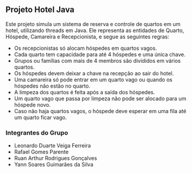 ## Projeto Hotel Java

Este projeto simula um sistema de reserva e controle de quartos em um hotel, utilizando threads em Java. Ele representa as entidades de Quarto, Hóspede, Camareira e Recepcionista, e segue as seguintes regras:

- Os recepcionistas só alocam hóspedes em quartos vagos.
- Cada quarto tem capacidade para até 4 hóspedes e uma única chave.
- Grupos ou famílias com mais de 4 membros são divididos em vários quartos.
- Os hóspedes devem deixar a chave na recepção ao sair do hotel.
- Uma camareira só pode entrar em um quarto vago ou quando os hóspedes não estão no quarto.
- A limpeza dos quartos é feita após a saída dos hóspedes.
- Um quarto vago que passa por limpeza não pode ser alocado para um hóspede novo.
- Caso não haja quartos vagos, o hóspede deve esperar em uma fila até um quarto ficar vago.

### Integrantes do Grupo

- Leonardo Duarte Veiga Ferreira
- Rafael Gomes Parente
- Ruan Arthur Rodrigues Gonçalves
- Yann Soares Guimarães da Silva
